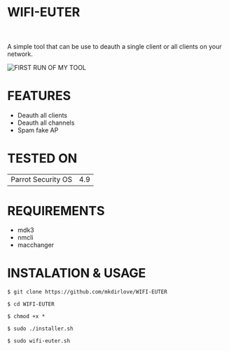 # WIFI-EUTER
<br/>
<br/>
A simple tool that can be use to deauth a single client or all clients on your network.

![FIRST RUN OF MY TOOL](https://github.com/mkdirlove/WIFI-EUTER/blob/master/euter.png)


# FEATURES

- Deauth all clients
- Deauth all channels
- Spam fake AP

# TESTED ON

<table>
    <tr>
    <tr>
        <td>Parrot Security OS</td>
        <td> 4.9 </td>
    </tr>
</table>

# REQUIREMENTS

- mdk3
- nmcli
- macchanger




# INSTALATION & USAGE

    $ git clone https://github.com/mkdirlove/WIFI-EUTER
    
    $ cd WIFI-EUTER 
    
    $ chmod +x *
    
    $ sudo ./installer.sh
    
    $ sudo wifi-euter.sh



